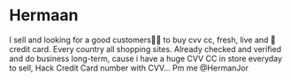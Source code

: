 # Hermaan


I sell and looking for a good customers👌🏻 to buy cvv cc, fresh, live and 💯 credit card. Every country all shopping sites. Already checked and verified and do business long-term, cause i have a huge CVV CC in store everyday to sell, Hack Credit Card number with CVV...
Pm me @HermanJor
